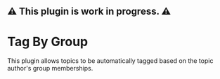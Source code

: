## :warning: This plugin is work in progress. :warning:

# Tag By Group

This plugin allows topics to be automatically tagged based on the topic author's group memberships.
